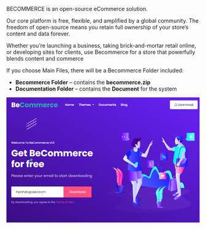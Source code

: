 BECOMMERCE is an open-source eCommerce solution.

Our core platform is free, flexible, and amplified by a global community. The freedom of open-source means you retain full ownership of your store’s content and data forever.

Whether you’re launching a business, taking brick-and-mortar retail online, or developing sites for clients, use Becommerce for a store that powerfully blends content and commerce

If you choose Main Files, there will be a Becommerce Folder included:

- **Becommerce Folder** – contains the **becommerce.zip**
- **Documentation Folder** – contains the **Document** for the system
 
 ![](/assets/images/whats-included-1/a9c4821666292d8044b8a923314f7f09.png)
